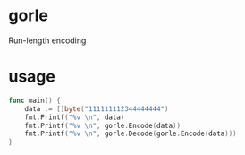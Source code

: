 # gorle
Run-length encoding
# usage
```go
func main() {
	data := []byte("111111112344444444")
	fmt.Printf("%v \n", data)
	fmt.Printf("%v \n", gorle.Encode(data))
	fmt.Printf("%v \n", gorle.Decode(gorle.Encode(data)))
}
```
